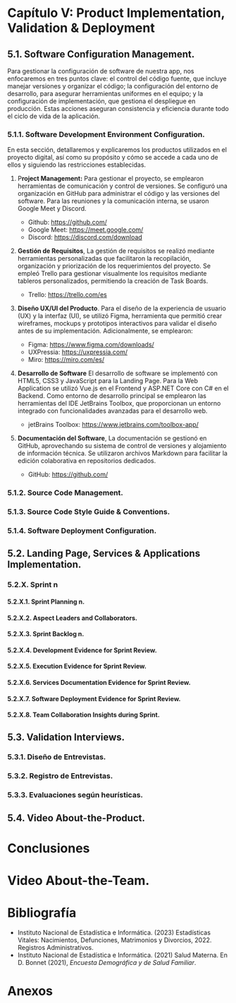 # Capítulo V: Product Implementation, Validation & Deployment

## 5.1. Software Configuration Management.

Para gestionar la configuración de software de nuestra app, nos enfocaremos en tres puntos clave: el control del código fuente, que incluye manejar versiones y organizar el código; la configuración del entorno de desarrollo, para asegurar herramientas uniformes en el equipo; y la configuración de implementación, que gestiona el despliegue en producción. Estas acciones aseguran consistencia y eficiencia durante todo el ciclo de vida de la aplicación.

### 5.1.1. Software Development Environment Configuration.
En esta sección, detallaremos y explicaremos los productos utilizados en el proyecto digital, así como su propósito y cómo se accede a cada uno de ellos y siguiendo las restricciones establecidas.

1. P**roject Management:**
   Para gestionar el proyecto, se emplearon herramientas de comunicación y control de versiones. Se configuró una organización en GitHub para administrar el código y las versiones del software. Para las reuniones y la comunicación interna, se usaron Google Meet y Discord.
   - Github: https://github.com/
   - Google Meet: https://meet.google.com/
   - Discord: https://discord.com/download

2. **Gestión de Requisitos**, La gestión de requisitos se realizó mediante herramientas personalizadas que facilitaron la recopilación, organización y priorización de los requerimientos del proyecto. Se empleó Trello para gestionar visualmente los requisitos mediante tableros personalizados, permitiendo la creación de Task Boards.
   - Trello: https://trello.com/es

3. **Diseño UX/UI del Producto**. Para el diseño de la experiencia de usuario (UX) y la interfaz (UI), se utilizó Figma, herramienta que permitió crear wireframes, mockups y prototipos interactivos para validar el diseño antes de su implementación. Adicionalmente, se emplearon:
   - Figma: https://www.figma.com/downloads/
   - UXPressia: https://uxpressia.com/
   - Miro: https://miro.com/es/

4.  **Desarrollo de Software** El desarrollo de software se implementó con HTML5, CSS3 y JavaScript para la Landing Page. Para la Web Application se utilizó Vue.js en el Frontend y ASP.NET Core con C# en el Backend. Como entorno de desarrollo principal se emplearon las herramientas del IDE JetBrains Toolbox, que proporcionan un entorno integrado con funcionalidades avanzadas para el desarrollo web.
    - jetBrains Toolbox: https://www.jetbrains.com/toolbox-app/

5. **Documentación del Software**, La documentación se gestionó en GitHub, aprovechando su sistema de control de versiones y alojamiento de información técnica. Se utilizaron archivos Markdown para facilitar la edición colaborativa en repositorios dedicados.
    - GitHub: https://github.com/


### 5.1.2. Source Code Management.

### 5.1.3. Source Code Style Guide & Conventions.

### 5.1.4. Software Deployment Configuration.

## 5.2. Landing Page, Services & Applications Implementation.

### 5.2.X. Sprint n

#### 5.2.X.1. Sprint Planning n.

#### 5.2.X.2. Aspect Leaders and Collaborators.

#### 5.2.X.3. Sprint Backlog n.

#### 5.2.X.4. Development Evidence for Sprint Review.

#### 5.2.X.5. Execution Evidence for Sprint Review.

#### 5.2.X.6. Services Documentation Evidence for Sprint Review.

#### 5.2.X.7. Software Deployment Evidence for Sprint Review.

#### 5.2.X.8. Team Collaboration Insights during Sprint.

## 5.3. Validation Interviews.

### 5.3.1. Diseño de Entrevistas.

### 5.3.2. Registro de Entrevistas.

### 5.3.3. Evaluaciones según heurísticas.

## 5.4. Video About-the-Product.


# Conclusiones

# Video About-the-Team.

# Bibliografía

- Instituto Nacional de Estadística e Informática. (2023) Estadísticas Vitales: Nacimientos, Defunciones, Matrimonios y Divorcios, 2022. Registros Administrativos.
- Instituto Nacional de Estadística e Informática. (2021) Salud Materna. En D. Bonnet (2021), *Encuesta Demográfica y de Salud Familiar*.


# Anexos